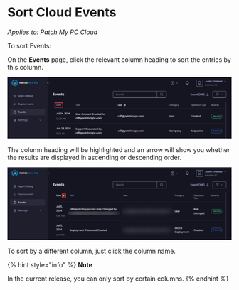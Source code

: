 # Sort Cloud Events

_Applies to: Patch My PC Cloud_

To sort Events:

On the **Events** page, click the relevant column heading to sort the entries by this column.

![Clicking the relevant column heading to sort the entries by this column.](/_images/image-(627).png "Clicking the relevant column heading to sort the entries by this column.")

The column heading will be highlighted and an arrow will show you whether the results are displayed in ascending or descending order.

![Arrow showing the sort order](/_images/image-(1774).png "Arrow showing the sort order")

To sort by a different column, just click the column name.

{% hint style="info" %}
**Note**

In the current release, you can only sort by certain columns.
{% endhint %}